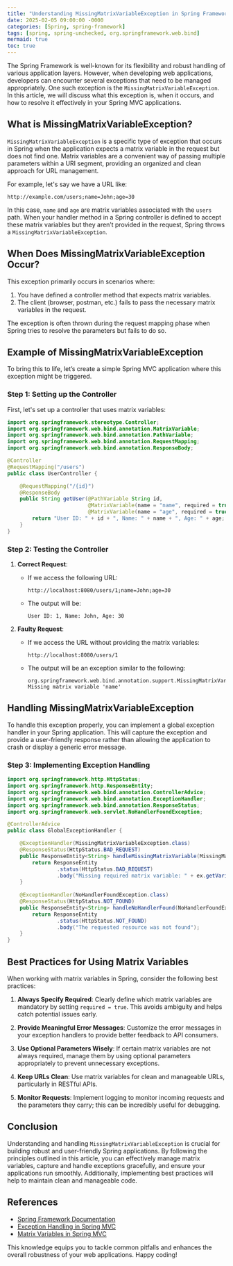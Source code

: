 ```yaml
---
title: "Understanding MissingMatrixVariableException in Spring Framework"
date: 2025-02-05 09:00:00 -0000
categories: [Spring, spring-framework]
tags: [spring, spring-unchecked, org.springframework.web.bind]
mermaid: true
toc: true
---
```



The Spring Framework is well-known for its flexibility and robust handling of various application layers. However, when developing web applications, developers can encounter several exceptions that need to be managed appropriately. One such exception is the `MissingMatrixVariableException`. In this article, we will discuss what this exception is, when it occurs, and how to resolve it effectively in your Spring MVC applications.

## What is MissingMatrixVariableException?

`MissingMatrixVariableException` is a specific type of exception that occurs in Spring when the application expects a matrix variable in the request but does not find one. Matrix variables are a convenient way of passing multiple parameters within a URI segment, providing an organized and clean approach for URL management.

For example, let's say we have a URL like:

```
http://example.com/users;name=John;age=30
```

In this case, `name` and `age` are matrix variables associated with the `users` path. When your handler method in a Spring controller is defined to accept these matrix variables but they aren’t provided in the request, Spring throws a `MissingMatrixVariableException`.

## When Does MissingMatrixVariableException Occur?

This exception primarily occurs in scenarios where:

1. You have defined a controller method that expects matrix variables.
2. The client (browser, postman, etc.) fails to pass the necessary matrix variables in the request.

The exception is often thrown during the request mapping phase when Spring tries to resolve the parameters but fails to do so.

## Example of MissingMatrixVariableException

To bring this to life, let’s create a simple Spring MVC application where this exception might be triggered.

### Step 1: Setting up the Controller

First, let's set up a controller that uses matrix variables:

```java
import org.springframework.stereotype.Controller;
import org.springframework.web.bind.annotation.MatrixVariable;
import org.springframework.web.bind.annotation.PathVariable;
import org.springframework.web.bind.annotation.RequestMapping;
import org.springframework.web.bind.annotation.ResponseBody;

@Controller
@RequestMapping("/users")
public class UserController {

    @RequestMapping("/{id}")
    @ResponseBody
    public String getUser(@PathVariable String id,
                          @MatrixVariable(name = "name", required = true) String name,
                          @MatrixVariable(name = "age", required = true) Integer age) {
        return "User ID: " + id + ", Name: " + name + ", Age: " + age;
    }
}
```

### Step 2: Testing the Controller

1. **Correct Request**: 
   - If we access the following URL:
     ```
     http://localhost:8080/users/1;name=John;age=30
     ```
   - The output will be: 
     ```
     User ID: 1, Name: John, Age: 30
     ```

2. **Faulty Request**: 
   - If we access the URL without providing the matrix variables:
     ```
     http://localhost:8080/users/1
     ```
   - The output will be an exception similar to the following:
     ```
     org.springframework.web.bind.annotation.support.MissingMatrixVariableException: Missing matrix variable 'name'
     ```

## Handling MissingMatrixVariableException

To handle this exception properly, you can implement a global exception handler in your Spring application. This will capture the exception and provide a user-friendly response rather than allowing the application to crash or display a generic error message.

### Step 3: Implementing Exception Handling

```java
import org.springframework.http.HttpStatus;
import org.springframework.http.ResponseEntity;
import org.springframework.web.bind.annotation.ControllerAdvice;
import org.springframework.web.bind.annotation.ExceptionHandler;
import org.springframework.web.bind.annotation.ResponseStatus;
import org.springframework.web.servlet.NoHandlerFoundException;

@ControllerAdvice
public class GlobalExceptionHandler {

    @ExceptionHandler(MissingMatrixVariableException.class)
    @ResponseStatus(HttpStatus.BAD_REQUEST)
    public ResponseEntity<String> handleMissingMatrixVariable(MissingMatrixVariableException ex) {
        return ResponseEntity
                .status(HttpStatus.BAD_REQUEST)
                .body("Missing required matrix variable: " + ex.getVariableName());
    }
    
    @ExceptionHandler(NoHandlerFoundException.class)
    @ResponseStatus(HttpStatus.NOT_FOUND)
    public ResponseEntity<String> handleNoHandlerFound(NoHandlerFoundException ex) {
        return ResponseEntity
                .status(HttpStatus.NOT_FOUND)
                .body("The requested resource was not found");
    }
}
```

## Best Practices for Using Matrix Variables

When working with matrix variables in Spring, consider the following best practices:

1. **Always Specify Required**: Clearly define which matrix variables are mandatory by setting `required = true`. This avoids ambiguity and helps catch potential issues early.
  
2. **Provide Meaningful Error Messages**: Customize the error messages in your exception handlers to provide better feedback to API consumers.
  
3. **Use Optional Parameters Wisely**: If certain matrix variables are not always required, manage them by using optional parameters appropriately to prevent unnecessary exceptions.

4. **Keep URLs Clean**: Use matrix variables for clean and manageable URLs, particularly in RESTful APIs.

5. **Monitor Requests**: Implement logging to monitor incoming requests and the parameters they carry; this can be incredibly useful for debugging.

## Conclusion

Understanding and handling `MissingMatrixVariableException` is crucial for building robust and user-friendly Spring applications. By following the principles outlined in this article, you can effectively manage matrix variables, capture and handle exceptions gracefully, and ensure your applications run smoothly. Additionally, implementing best practices will help to maintain clean and manageable code. 

## References

- [Spring Framework Documentation](https://docs.spring.io/spring-framework/docs/current/reference/html/web.html#mvc-handling-matrix-variables)
- [Exception Handling in Spring MVC](https://www.baeldung.com/exception-handling-for-rest-with-spring)
- [Matrix Variables in Spring MVC](https://www.baeldung.com/spring-mvc-matrix-variables) 

This knowledge equips you to tackle common pitfalls and enhances the overall robustness of your web applications. Happy coding!